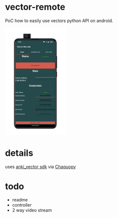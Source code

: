 # vector-remote

PoC how to easily use vectors python API on android.

<img src="https://github.com/v1nc/vector-remote/raw/master/1585818534690.png" data-canonical-src="https://github.com/v1nc/vector-remote/raw/master/1585818534690.png" width="200" />






# details
uses [anki_vector sdk](https://developer.anki.com/vector/docs/index.html) via [Chaquopy](https://chaquo.com/chaquopy/)

# todo
- readme
- controller
- 2 way video stream
